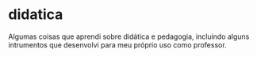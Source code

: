 # didatica
Algumas coisas que aprendi sobre didática e pedagogia, incluindo alguns intrumentos que desenvolvi para meu próprio uso como professor.
